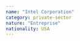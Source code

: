 ```yaml
---
name: "Intel Corporation"
category: private-sector
nature: "Entreprise"
nationality: USA
---
```

    